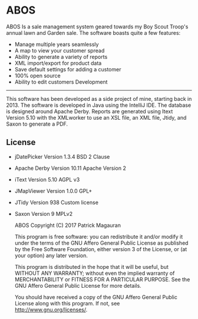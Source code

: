ABOS
=======
ABOS Is a sale management system geared towards my Boy Scout Troop's annual lawn and Garden sale.
The software boasts quite a few features:

 - Manage multiple years seamlessly
 - A map to view your customer spread 
 - Ability to generate a variety of reports
 - XML import/export for product data
 - Save default settings for adding a customer
 - 100% open source
 - Ability to edit customers
Development
----------
This software has been developed as a side project of mine, starting back in 2013. The software is developed in Java using the IntelliJ IDE. The database is designed around Apache Derby. Reports are generated using Itext Version 5.10 with the XMLworker to use an XSL file, an XML file, Jtidy, and Saxon to generate a PDF.

License
------------
*   jDatePicker Version 1.3.4  BSD 2 Clause
*   Apache Derby Version 10.11  Apache Version 2
*   iText Version 5.10  AGPL v3
*   JMapViewer Version 1.0.0   GPL+
*   JTidy Version 938  Custom license
*   Saxon Version 9   MPLv2

    ABOS
    Copyright (C) 2017  Patrick Magauran

    This program is free software: you can redistribute it and/or modify
    it under the terms of the GNU Affero General Public License as published
    by the Free Software Foundation, either version 3 of the License, or
    (at your option) any later version.

    This program is distributed in the hope that it will be useful,
    but WITHOUT ANY WARRANTY; without even the implied warranty of
    MERCHANTABILITY or FITNESS FOR A PARTICULAR PURPOSE.  See the
    GNU Affero General Public License for more details.

    You should have received a copy of the GNU Affero General Public License
    along with this program.  If not, see <http://www.gnu.org/licenses/>.

